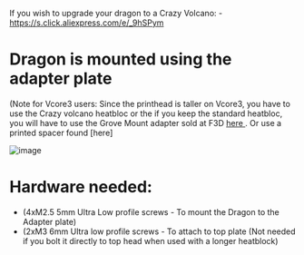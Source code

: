 If you wish to upgrade your dragon to a Crazy Volcano:
-https://s.click.aliexpress.com/e/_9hSPym

# Dragon is mounted using the adapter plate
(Note for Vcore3 users: Since the printhead is taller on Vcore3, you have to use the Crazy volcano heatbloc or the if you keep the standard heatbloc, you will have to use the Grove Mount adapter sold at F3D [here ](https://f3d-racing-fdm.myshopify.com/products/vzbot-mgn9-printhead-v6-groove-mount-pre-order). Or use a printed spacer found [here]

![image](https://user-images.githubusercontent.com/37383368/143970433-7cb0ce77-7590-402f-ace5-63538081e3bb.png)

# Hardware needed:
- (4xM2.5 5mm Ultra Low profile screws - To mount the Dragon to the Adapter plate)
- (2xM3 6mm Ultra low profile screws - To attach to top plate (Not needed if you bolt it directly to top head when used with a longer heatblock)
